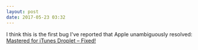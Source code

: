 ```yaml
---
layout: post
date: 2017-05-23 03:32
---
```

I think this is the first bug I've reported that Apple unambiguously resolved: [Mastered for iTunes Droplet – Fixed!](https://jeffvautin.com/2017/05/mastered-for-itunes-droplet-fixed/)
